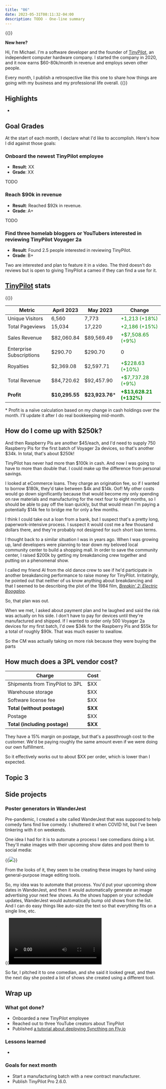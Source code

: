 ```yaml
---
title: "06"
date: 2023-05-31T08:11:32-04:00
description: TODO - One-line summary
---
```


{{<notice type="info">}}

**New here?**

Hi, I'm Michael. I'm a software developer and the founder of [TinyPilot](https://tinypilotkvm.com), an independent computer hardware company. I started the company in 2020, and it now earns $60-80k/month in revenue and employs seven other people.

Every month, I publish a retrospective like this one to share how things are going with my business and my professional life overall.
{{</notice>}}

## Highlights

-

## Goal Grades

At the start of each month, I declare what I'd like to accomplish. Here's how I did against those goals:

### Onboard the newest TinyPilot employee

- **Result**: XX
- **Grade**: XX

TODO

### Reach $90k in revenue

- **Result**: Reached $92k in revenue.
- **Grade**: A+

TODO

### Find three homelab bloggers or YouTubers interested in reviewing TinyPilot Voyager 2a

- **Result**: Found 2.5 people interested in reviewing TinyPilot.
- **Grade**: B+

Two are interested and plan to feature it in a video. The third doesn't do reviews but is open to giving TinyPilot a cameo if they can find a use for it.

## [TinyPilot](https://tinypilotkvm.com/?ref=mtlynch.io) stats

{{<revenue-graph project="tinypilot">}}

| Metric                   | April 2023     | May 2023         | Change                                             |
| ------------------------ | -------------- | ---------------- | -------------------------------------------------- |
| Unique Visitors          | 6,560          | 7,773            | <font color="green">+1,213 (+18%)</font>           |
| Total Pageviews          | 15,034         | 17,220           | <font color="green">+2,186 (+15%)</font>           |
| Sales Revenue            | $82,060.84     | $89,569.49       | <font color="green">+$7,508.65 (+9%)</font>        |
| Enterprise Subscriptions | $290.70        | $290.70          | 0                                                  |
| Royalties                | $2,369.08      | $2,597.71        | <font color="green">+$228.63 (+10%)</font>         |
| Total Revenue            | $84,720.62     | $92,457.90       | <font color="green">+$7,737.28 (+9%)</font>        |
| **Profit**               | **$10,295.55** | **$23,923.76**\* | **<font color="green">+$13,628.21 (+132%)</font>** |

\* Profit is a naïve calculation based on my change in cash holdings over the month. I'll update it after I do real bookkeeping mid-month.

## How do I come up with $250k?

And then Raspberry Pis are another $45/each, and I'd need to supply 750 Raspberry Pis for the first batch of Voyager 2a devices, so that's another $34k. In total, that's about $250k!

TinyPilot has never had more than $100k in cash. And now I was going to have to more than double that. I could make up the difference from personal savings.

I looked at eCommerce loans. They charge an origination fee, so if I wanted to borrow $180k, they'd take between $4k and $14k. Oof! My other costs would go down significantly because that would become my only spending on raw materials and manufacturing for the next four to eight months, so I should be able to pay off the loan quickly, but that would mean I'm paying a potentially $14k fee to bridge me for only a few months.

I think I could take out a loan from a bank, but I suspect that's a pretty long, paperwork-intensive process. I suspect it would cost me a few thousand dollars there, and they're probably not designed for such short loan terms.

I thought back to a similar situation I was in years ago. When I was growing up, land developers were planning to tear down my beloved local community center to build a shopping mall. In order to save the community center, I raised $200k by getting my breakdancing crew together and putting on a phenomenal show.

I called my friend Al from the old dance crew to see if he'd participate in another breakdancing performance to raise money for TinyPilot. Irritatingly, he pointed out that neither of us know anything about breakdancing and that I seemed to be describing the plot of the 1984 film, [_Breakin' 2: Electric Boogaloo_](https://www.imdb.com/title/tt0086999/).

So, that plan was out.

When we met, I asked about payment plan and he laughed and said the risk was actually on his side. I don't have to pay for devices until they're manufactured and shipped. If I wanted to order only 500 Voyager 2a devices for my first batch, I'd owe $34k for the Raspberry Pis and $55k for a total of roughly $90k. That was much easier to swallow.

So the CM was actually taking on more risk because they were buying the parts

## How much does a 3PL vendor cost?

| Charge                          | Cost    |
| ------------------------------- | ------- |
| Shipments from TinyPilot to 3PL | $XX     |
| Warehouse storage               | $XX     |
| Software license fee            | $XX     |
| **Total (without postage)**     | **$XX** |
| Postage                         | $XX     |
| **Total (including postage)**   | **$XX** |

They have a 15% margin on postage, but that's a passthrough cost to the customer. We'd be paying roughly the same amount even if we were doing our own fulfillment.

So it effectively works out to about $XX per order, which is lower than I expected.

## Topic 3

## Side projects

### Poster generators in WanderJest

Pre-pandemic, I created a site called WanderJest that was supposed to help comedy fans find live comedy. I shuttered it when COVID hit, but I've been tinkering with it on weekends.

One idea I had for it is to automate a process I see comedians doing a lot. They'll make images with their upcoming show dates and post them to social media:

{{<img src="comedy-dates.webp">}}

From the looks of it, they seem to be creating these images by hand using general-purpose image editing tools.

So, my idea was to automate that process. You'd put your upcoming show dates in WanderJest, and then it would automatically generate an image advertising your next few shows. As the shows happen or your schedule updates, WanderJest would automatically bump old shows from the list. And I can do easy things like auto-size the text so that everything fits on a single line, etc.

{{<video src="schedule-image.mp4" caption="Demo of ">}}

So far, I pitched it to one comedian, and she said it looked great, and then the next day she posted a list of shows she created using a different tool.

## Wrap up

### What got done?

- Onboarded a new TinyPilot employee
- Reached out to three YouTube creators about TinyPilot
- Published [a tutorial about deploying Syncthing on Fly.io](/syncthing-on-fly.io/)

### Lessons learned

-

### Goals for next month

- Start a manufacturing batch with a new contract manufacturer.
- Publish TinyPilot Pro 2.6.0.
